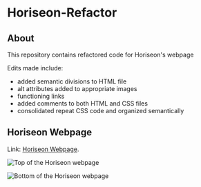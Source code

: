 # Horiseon-Refactor
## About
This repository contains refactored code for Horiseon's webpage

Edits made include:
- added semantic divisions to HTML file
- alt attributes added to appropriate images
- functioning links
- added comments to both HTML and CSS files
- consolidated repeat CSS code and organized semantically

## Horiseon Webpage
Link: [Horiseon Webpage](https://jameshardin02.github.io/Horiseon-Refactor/).

![Top of the Horiseon webpage](https://user-images.githubusercontent.com/98061516/152394346-0ba3fe42-3169-44e0-8798-ff39465c4ad7.png)

![Bottom of the Horiseon webpage](https://user-images.githubusercontent.com/98061516/152394488-955498fb-095e-49cc-b412-07247c07cd15.png)
